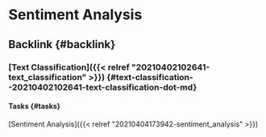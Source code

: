 # Sentiment Analysis


## Backlink {#backlink}


### [Text Classification]({{< relref "20210402102641-text_classification" >}}) {#text-classification--20210402102641-text-classification-dot-md}


#### Tasks {#tasks}

[Sentiment Analysis]({{< relref "20210404173942-sentiment_analysis" >}})
